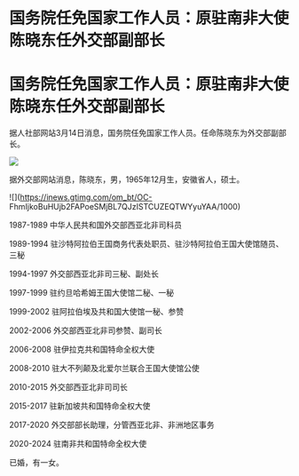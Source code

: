 # 国务院任免国家工作人员：原驻南非大使陈晓东任外交部副部长

# 国务院任免国家工作人员：原驻南非大使陈晓东任外交部副部长

据人社部网站3月14日消息，国务院任免国家工作人员。任命陈晓东为外交部副部长。

![](https://inews.gtimg.com/om_bt/O4URUWaDC2BnWeaOIcItYRvdPOKiTkjFVPcTrIx7VOyXcAA/1000)

据外交部网站消息，陈晓东，男，1965年12月生，安徽省人，硕士。

![](https://inews.gtimg.com/om_bt/OC-
FhmIjkoBuHUjb2FAPoeSMjBL7QJzISTCUZEQTWYyuYAA/1000)

1987-1989 中华人民共和国外交部西亚北非司科员

1989-1994 驻沙特阿拉伯王国商务代表处职员、驻沙特阿拉伯王国大使馆随员、三秘

1994-1997 外交部西亚北非司三秘、副处长

1997-1999 驻约旦哈希姆王国大使馆二秘、一秘

1999-2002 驻阿拉伯埃及共和国大使馆一秘、参赞

2002-2006 外交部西亚北非司参赞、副司长

2006-2008 驻伊拉克共和国特命全权大使

2008-2010 驻大不列颠及北爱尔兰联合王国大使馆公使

2010-2015 外交部西亚北非司司长

2015-2017 驻新加坡共和国特命全权大使

2017-2020 外交部部长助理，分管西亚北非、非洲地区事务

2020-2024 驻南非共和国特命全权大使

已婚，有一女。

